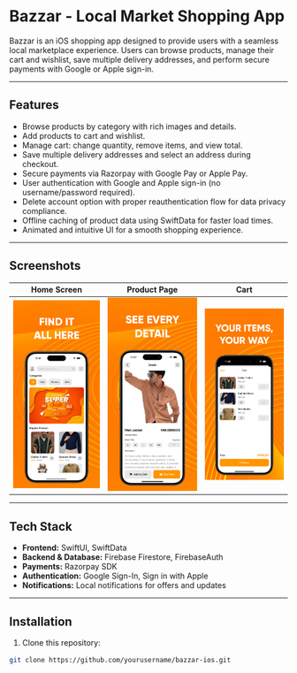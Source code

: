 # Bazzar - Local Market Shopping App

Bazzar is an iOS shopping app designed to provide users with a seamless local marketplace experience. Users can browse products, manage their cart and wishlist, save multiple delivery addresses, and perform secure payments with Google or Apple sign-in.

---

## Features
- Browse products by category with rich images and details.
- Add products to cart and wishlist.
- Manage cart: change quantity, remove items, and view total.
- Save multiple delivery addresses and select an address during checkout.
- Secure payments via Razorpay with Google Pay or Apple Pay.
- User authentication with Google and Apple sign-in (no username/password required).
- Delete account option with proper reauthentication flow for data privacy compliance.
- Offline caching of product data using SwiftData for faster load times.
- Animated and intuitive UI for a smooth shopping experience.

---

## Screenshots

| Home Screen | Product Page | Cart |
|------------|--------------|------|
| ![Home](assets/home.png) | ![Product Page](assets/product.png) | ![Cart](assets/cart.png) |


---

## Tech Stack
- **Frontend:** SwiftUI, SwiftData
- **Backend & Database:** Firebase Firestore, FirebaseAuth
- **Payments:** Razorpay SDK
- **Authentication:** Google Sign-In, Sign in with Apple
- **Notifications:** Local notifications for offers and updates

---

## Installation
1. Clone this repository:
```bash
git clone https://github.com/yourusername/bazzar-ios.git

